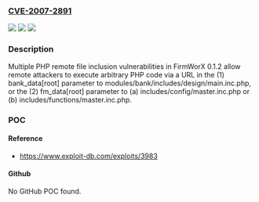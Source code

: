 ### [CVE-2007-2891](https://cve.mitre.org/cgi-bin/cvename.cgi?name=CVE-2007-2891)
![](https://img.shields.io/static/v1?label=Product&message=n%2Fa&color=blue)
![](https://img.shields.io/static/v1?label=Version&message=n%2Fa&color=blue)
![](https://img.shields.io/static/v1?label=Vulnerability&message=n%2Fa&color=brighgreen)

### Description

Multiple PHP remote file inclusion vulnerabilities in FirmWorX 0.1.2 allow remote attackers to execute arbitrary PHP code via a URL in the (1) bank_data[root] parameter to modules/bank/includes/design/main.inc.php, or the (2) fm_data[root] parameter to (a) includes/config/master.inc.php or (b) includes/functions/master.inc.php.

### POC

#### Reference
- https://www.exploit-db.com/exploits/3983

#### Github
No GitHub POC found.

